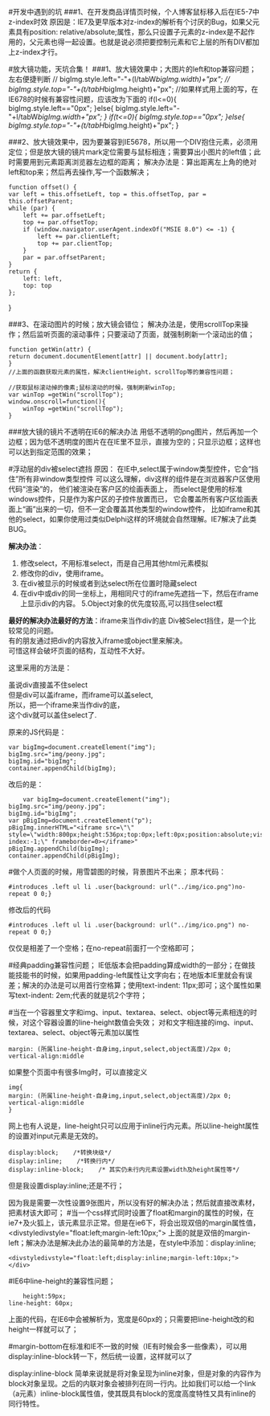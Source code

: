  
#开发中遇到的坑
###1、在开发商品详情页时候，个人博客鼠标移入后在IE5-7中z-index时效
原因是：IE7及更早版本对z-index的解析有个讨厌的Bug，如果父元素具有position: relative/absolute;属性，那么只设置子元素的z-index是不起作用的，父元素也得一起设置。也就是说必须把要控制元素和它上层的所有DIV都加上z-index才行。

#放大镜功能，天坑合集！
###1、放大镜效果中；大图片的left和top兼容问题；左右便捷判断
    //        bigImg.style.left="-"+(l/tabW*bigImg.width)+"px";
    //        bigImg.style.top="-"+(t/tabH*bigImg.height)+"px";
            //如果样式用上面的写，在IE678的时候有兼容性问题，应该改为下面的
            if(l<=0){
                bigImg.style.left=="0px";
            }else{
                bigImg.style.left="-"+l/tabW*bigImg.width+"px";
            }
            if(t<=0){
                bigImg.style.top=="0px";
            }else{
                bigImg.style.top="-"+(t/tabH*bigImg.height)+"px";
            }

###2、放大镜效果中，因为要兼容到IE5678，所以用一个DIV抱住元素，必须用定位；但是放大镜的镜片mark定位需要与鼠标相连；需要算出小图片的left值；此时需要用到元素距离浏览器左边框的距离；
解决办法是：算出距离左上角的绝对left和top来；然后再去操作,写一个函数解决；

	function offset() {
    var left = this.offsetLeft, top = this.offsetTop, par = this.offsetParent;
    while (par) {
        left += par.offsetLeft;
        top += par.offsetTop;
        if (window.navigator.userAgent.indexOf("MSIE 8.0") <= -1) {
            left += par.clientLeft;
            top += par.clientTop;
        }
        par = par.offsetParent;
    }
    return {
        left: left,
        top: top
    };
}

###3、在滚动图片的时候；放大镜会错位；
解决办法是，使用scrollTop来操作；然后监听页面的滚动事件；只要滚动了页面，就强制刷新一个滚动出的值；

	function getWin(attr) {
    return document.documentElement[attr] || document.body[attr];
	}
	//上面的函数获取元素的属性，解决clientHeight，scrollTop等的兼容性问题；

	//获取鼠标滚动掉的像素;鼠标滚动的时候，强制刷新winTop;
	var winTop =getWin("scrollTop");
	window.onscroll=function(){
	    winTop =getWin("scrollTop");
	}
###放大镜的镜片不透明在IE6的解决办法
用低不透明的png图片，然后再加一个边框；因为低不透明度的图片在在IE里不显示，直接为空的；只显示边框；这样也可以达到指定范围的效果；

#浮动层的div被select遮挡
原因：
在IE中,select属于window类型控件，它会“挡住”所有非window类型控件
可以这么理解，div这样的组件是在浏览器客户区使用代码“渲染”的，
他们被渲染在客户区的绘画表面上，
而select是使用的标准windows控件，只是作为客户区的子控件放置而已，
它会覆盖所有客户区绘画表面上“画”出来的一切，但不一定会覆盖其他类型的window控件，
比如iframe和其他的select，如果你使用过类似Delphi这样的环境就会自然理解。IE7解决了此类BUG。

**解决办法**：

1. 修改select，不用标准select，而是自己用其他html元素模拟
2. 修改你的div，使用iframe。
3. 在div被显示的时候或者到达select所在位置时隐藏select
4. 在div中或div的同一坐标上，用相同尺寸的iframe先遮挡一下，然后在iframe上显示div的内容。
5.Object对象的优先度较高,可以挡住select框

**最好的解决办法最好的方法**：iframe来当作div的底
Div被Select挡住，是一个比较常见的问题。  
有的朋友通过把div的内容放入iframe或object里来解决。  
可惜这样会破坏页面的结构，互动性不大好。  

这里采用的方法是：  

虽说div直接盖不住select  
但是div可以盖iframe，而iframe可以盖select,  
所以，把一个iframe来当作div的底，  
这个div就可以盖住select了.  

原来的JS代码是：

    var bigImg=document.createElement("img");
    bigImg.src="img/peony.jpg";
    bigImg.id="bigImg";
    container.appendChild(bigImg);

改后的是：

	    var bigImg=document.createElement("img");
    bigImg.src="img/peony.jpg";
    bigImg.id="bigImg";
    var pBigImg=document.createElement("p");
    pBigImg.innerHTML="<iframe src=\"\" style=\"width:800px;height:536px;top:0px;left:0px;position:absolute;visibility:inherit;z-index:-1;\" frameborder=0></iframe>"
    pBigImg.appendChild(bigImg);
    container.appendChild(pBigImg);

#做个人页面的时候，用雪碧图的时候，背景图片不出来；
原本代码：

	#introduces .left ul li .user{background: url("../img/ico.png")no-repeat 0 0;}
修改后的代码

	#introduces .left ul li .user{background: url("../img/ico.png") no-repeat 0 0;}
仅仅是相差了一个空格；在no-repeat前面打一个空格即可；

#经典padding兼容性问题；
IE低版本会把padding算成width的一部分；在做技能技能书的时候，如果用padding-left属性让文字向右；在地版本IE里就会有误差；解决的办法是可以用首行空格算；使用text-indent: 11px;即可；这个属性如果写text-indent: 2em;代表的就是坑2个字符；

#当在一个容器里文字和img、input、textarea、select、object等元素相连的时候，对这个容器设置的line-height数值会失效；
对和文字相连接的img、input、textarea、select、object等元素加以属性 

	margin: (所属line-height-自身img,input,select,object高度)/2px 0; 
	vertical-align:middle 
如果整个页面中有很多Img时，可以直接定义 

	img{ 
	margin: (所属line-height-自身img,input,select,object高度)/2px 0; 
	vertical-align:middle 
	} 
网上也有人说是，line-height只可以应用于inline行内元素。所以line-height属性的设置对input元素是无效的。
	
	display:block;    /*转换块级*/
	display:inline;    /*转换行内*/
	display:inline-block;    /* 其实仍未行内元素设置width及height属性等*/
但是我设置display:inline;还是不行；

因为我是需要一次性设置9张图片，所以没有好的解决办法；然后就直接改素材，把素材该大即可；
#当一个css样式同时设置了float和margin的属性的时候，在ie7+及火狐上，该元素显示正常。但是在ie6下，将会出现双倍的margin属性值，
	<divstyledivstyle="float:left;margin-left:10px;"> </div> 
上面的就是双倍的margin-left；解决办法是解决此办法的最简单的方法是，在style中添加：display:inline;

	<divstyledivstyle="float:left;display:inline;margin-left:10px;"> </div> 

#IE6中line-height的兼容性问题；

	    height:59px;
    line-height: 60px;

上面的代码，在IE6中会被解析为，宽度是60px的；只需要把line-height改的和height一样就可以了；

#margin-bottom在标准和IE不一致的时候（IE有时候会多一些像素），可以用display:inline-block转一下，然后统一设置，这样就可以了

display:inline-block
简单来说就是将对象呈现为inline对象，但是对象的内容作为block对象呈现。之后的内联对象会被排列在同一行内。比如我们可以给一个link（a元素）inline-block属性值，使其既具有block的宽度高度特性又具有inline的同行特性。